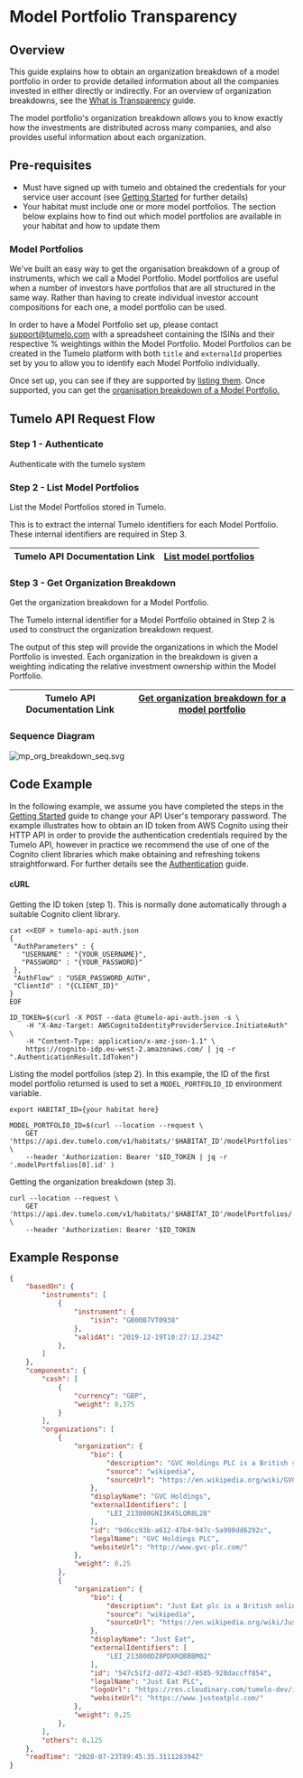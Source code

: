 # Model Portfolio Transparency

## Overview

This guide explains how to obtain an organization breakdown of a model portfolio in order to provide detailed information about all the companies invested in either directly or indirectly. For an overview of organization breakdowns, see the [What is Transparency](../What_is_Transparency/README.md) guide.

The model portfolio's organization breakdown allows you to know exactly how the investments are distributed across many companies, and also provides useful information about each organization. 

## Pre-requisites

* Must have signed up with tumelo and obtained the credentials for your service user account (see [Getting Started](../Getting_Started/README.md) for further details)
* Your habitat must include one or more model portfolios. The section below explains how to find out which model portfolios are available in your habitat and how to update them

### Model Portfolios

We've built an easy way to get the organisation breakdown of a group of instruments, which we call a Model Portfolio. Model portfolios are useful when a number of investors have portfolios that are all structured in the same way. Rather than having to create individual investor account compositions for each one, a model portfolio can be used.

In order to have a Model Portfolio set up, please contact [support@tumelo.com](mailto:support@tumelo.com) with a spreadsheet containing the ISINs and their respective % weightings within the Model Portfolio. Model Portfolios can be created in the Tumelo platform with both `title` and `externalId` properties set by you to allow you to identify each Model Portfolio individually. 

Once set up, you can see if they are supported by [listing them](https://docs.tumelo.com/#operation/listModelPortfolios). Once supported, you can get the [organisation breakdown of a Model Portfolio.](https://docs.tumelo.com/#operation/getOrganizationBreakdownByModelPortfolio)

## Tumelo API Request Flow

### Step 1 - Authenticate

Authenticate with the tumelo system

### Step 2 - List Model Portfolios

List the Model Portfolios stored in Tumelo.

This is to extract the internal Tumelo identifiers for each Model Portfolio.  These internal identifiers are required in Step 3.

| Tumelo API Documentation Link | [List model portfolios](https://docs.tumelo.com/#operation/listModelPortfolios) |
|-------------------------------|---------------------------------------------------------------------------------|

### Step 3 - Get Organization Breakdown

Get the organization breakdown for a Model Portfolio.

The Tumelo internal identifier for a Model Portfolio obtained in Step 2 is used to construct the organization breakdown request.

The output of this step will provide the organizations in which the Model Portfolio is invested.  Each organization in the breakdown is given a weighting indicating the relative investment ownership within the Model Portfolio.

| Tumelo API Documentation Link | [Get organization breakdown for a model portfolio](https://docs.tumelo.com/#operation/getOrganizationBreakdownByModelPortfolio) |
|-------------------------------|---------------------------------------------------------------------------------------------------------------------------------|

### Sequence Diagram

![mp_org_breakdown_seq.svg](./sequence.svg)

## Code Example

In the following example, we assume you have completed the steps in the [Getting Started](../Getting_Started/README.md) guide to change your API User's temporary password. The example illustrates how to obtain an ID token from AWS Cognito using their HTTP API in order to provide the authentication credentials required by the Tumelo API, however in practice we recommend the use of one of the Cognito client libraries which make obtaining and refreshing tokens straightforward. For further details see the [Authentication](../Authentication/README.md) guide.

#### cURL

Getting the ID token (step 1). This is normally done automatically through a suitable Cognito client library.

```shell
cat <<EOF > tumelo-api-auth.json
{
 "AuthParameters" : {
   "USERNAME" : "{YOUR_USERNAME}",
   "PASSWORD" : "{YOUR_PASSWORD}"
 },
 "AuthFlow" : "USER_PASSWORD_AUTH",
 "ClientId" : "{CLIENT_ID}"
}
EOF

ID_TOKEN=$(curl -X POST --data @tumelo-api-auth.json -s \
	-H "X-Amz-Target: AWSCognitoIdentityProviderService.InitiateAuth" \
	-H "Content-Type: application/x-amz-json-1.1" \
	https://cognito-idp.eu-west-2.amazonaws.com/ | jq -r ".AuthenticationResult.IdToken")
```

Listing the model portfolios (step 2). In this example, the ID of the first model portfolio returned is used to set a `MODEL_PORTFOLIO_ID` environment variable.

```shell
export HABITAT_ID={your habitat here}

MODEL_PORTFOLIO_ID=$(curl --location --request \
	GET 'https://api.dev.tumelo.com/v1/habitats/'$HABITAT_ID'/modelPortfolios' \
	--header 'Authorization: Bearer '$ID_TOKEN | jq -r '.modelPortfolios[0].id' )
```

Getting the organization breakdown (step 3).

```shell
curl --location --request \
	GET 'https://api.dev.tumelo.com/v1/habitats/'$HABITAT_ID'/modelPortfolios/'$MODEL_PORTFOLIO_ID'/organizationBreakdown' \
	--header 'Authorization: Bearer '$ID_TOKEN
```

## Example Response

```json
{
    "basedOn": {
        "instruments": [
            {
                "instrument": {
                    "isin": "GB00B7VT0938"
                },
                "validAt": "2019-12-19T10:27:12.234Z"
            },
        ]
    },
    "components": {
        "cash": [
            {
                "currency": "GBP",
                "weight": 0.375
            }
        ],
        "organizations": [
            {
                "organization": {
                    "bio": {
                        "description": "GVC Holdings PLC is a British sports betting and gambling company. It is listed on the London Stock Exchange and is a constituent of the FTSE 250 Index.",
                        "source": "wikipedia",
                        "sourceUrl": "https://en.wikipedia.org/wiki/GVC_Holdings"
                    },
                    "displayName": "GVC Holdings",
                    "externalIdentifiers": [
                        "LEI_213800GNI3K45LQR8L28"
                    ],
                    "id": "9d6cc93b-a612-47b4-947c-5a998dd6292c",
                    "legalName": "GVC Holdings PLC",
                    "websiteUrl": "http://www.gvc-plc.com/"
                },
                "weight": 0.25
            },
            {
                "organization": {
                    "bio": {
                        "description": "Just Eat plc is a British online food order and delivery service. It acts as an intermediary between independent take-out food outlets and customers. ",
                        "source": "wikipedia",
                        "sourceUrl": "https://en.wikipedia.org/wiki/Just_Eat"
                    },
                    "displayName": "Just Eat",
                    "externalIdentifiers": [
                        "LEI_213800DZ8PDXRQBBBM02"
                    ],
                    "id": "547c51f2-dd72-43d7-8585-928daccff854",
                    "legalName": "Just Eat PLC",
                    "logoUrl": "https://res.cloudinary.com/tumelo-dev/image/upload/w_128,h_128,c_fit/v1580298377/px0rajkfri1szyedlg1v.png",
                    "websiteUrl": "https://www.justeatplc.com/"
                },
                "weight": 0.25
            },
        ],
        "others": 0.125
    },
    "readTime": "2020-07-23T09:45:35.311128394Z"
}
```
